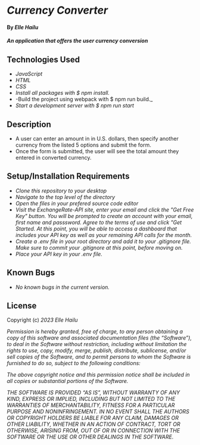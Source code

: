 # _Currency Converter_

#### By _**Elle Hailu**_

#### _An application that offers the user currency conversion_

## Technologies Used

- _JavaScript_
- _HTML_
- _CSS_
- _Install all packages with $ npm install._
- -Build the project using webpack with $ npm run build._
- _Start a development server with $ npm run start_

## Description

- A user can enter an amount in in U.S. dollars, then specify another currency from the listed 5 options and submit the form.
- Once the form is submitted, the user will see the total amount they entered in converted currency.

## Setup/Installation Requirements

- _Clone this repository to your desktop_
- _Navigate to the top level of the directory_
- _Open the files in your prefered source code editor_
- _Visit the ExchangeRate-API site, enter your email and click the "Get Free Key" button. You will be prompted to create an account with your email, first name and passsword. Agree to the terms of use and click "Get Started. At this point, you will be able to access a dashboard that includes your API key as well as your remaining API calls for the month._
- _Create a .env file in your root directory and add it to your .gitignore file. Make sure to commit your .gitignore at this point, before moving on._
- _Place your API key in your .env file._

## Known Bugs

- _No known bugs in the current version._

## License

Copyright (c) _2023_ _Elle Hailu_

_Permission is hereby granted, free of charge, to any person obtaining a copy of this software and associated documentation files (the “Software”), to deal in the Software without restriction, including without limitation the rights to use, copy, modify, merge, publish, distribute, sublicense, and/or sell copies of the Software, and to permit persons to whom the Software is furnished to do so, subject to the following conditions:_

_The above copyright notice and this permission notice shall be included in all copies or substantial portions of the Software._

_THE SOFTWARE IS PROVIDED “AS IS”, WITHOUT WARRANTY OF ANY KIND, EXPRESS OR IMPLIED, INCLUDING BUT NOT LIMITED TO THE WARRANTIES OF MERCHANTABILITY, FITNESS FOR A PARTICULAR PURPOSE AND NONINFRINGEMENT. IN NO EVENT SHALL THE AUTHORS OR COPYRIGHT HOLDERS BE LIABLE FOR ANY CLAIM, DAMAGES OR OTHER LIABILITY, WHETHER IN AN ACTION OF CONTRACT, TORT OR OTHERWISE, ARISING FROM, OUT OF OR IN CONNECTION WITH THE SOFTWARE OR THE USE OR OTHER DEALINGS IN THE SOFTWARE._
